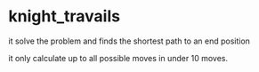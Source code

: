 # knight_travails

it solve the problem and finds the shortest path to an end position


it only calculate up to all possible moves in under 10 moves. 
